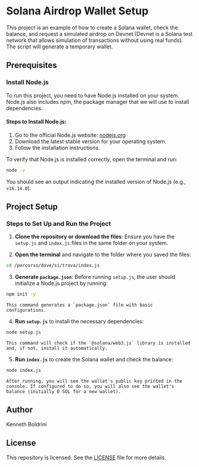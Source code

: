 # Solana Airdrop Wallet Setup

This project is an example of how to create a Solana wallet, check the balance, and request a simulated airdrop on Devnet (Devnet is a Solana test network that allows simulation of transactions without using real funds). The script will generate a temporary wallet.

## Prerequisites

### Install Node.js

To run this project, you need to have Node.js installed on your system. Node.js also includes npm, the package manager that we will use to install dependencies.

#### Steps to Install Node.js:

1. Go to the official Node.js website: [nodejs.org](https://nodejs.org/)
2. Download the latest stable version for your operating system.
3. Follow the installation instructions.

To verify that Node.js is installed correctly, open the terminal and run:

```sh
node -v
```

You should see an output indicating the installed version of Node.js (e.g., `v16.14.0`).

## Project Setup

### Steps to Set Up and Run the Project

1. **Clone the repository or download the files**: Ensure you have the `setup.js` and `index.js` files in the same folder on your system.
    
2. **Open the terminal** and navigate to the folder where you saved the files:
    

```sh
cd /percorso/dove/si/trova/index.js
```

3. **Generate `package.json`**: Before running `setup.js`, the user should initialize a Node.js project by running:

```sh
npm init -y
```

	This command generates a `package.json` file with basic configurations.

4. **Run `setup.js`** to install the necessary dependencies:


```sh
node setup.js
```

	This command will check if the `@solana/web3.js` library is installed and, if not, install it automatically.

5. **Run `index.js`** to create the Solana wallet and check the balance:


```sh
node index.js
```

	After running, you will see the wallet's public key printed in the console. If configured to do so, you will also see the wallet's balance (initially 0 SOL for a new wallet).

## Author

Kenneth Boldrini

## License

This repository is licensed. See the [LICENSE](./LICENSE) file for more details.